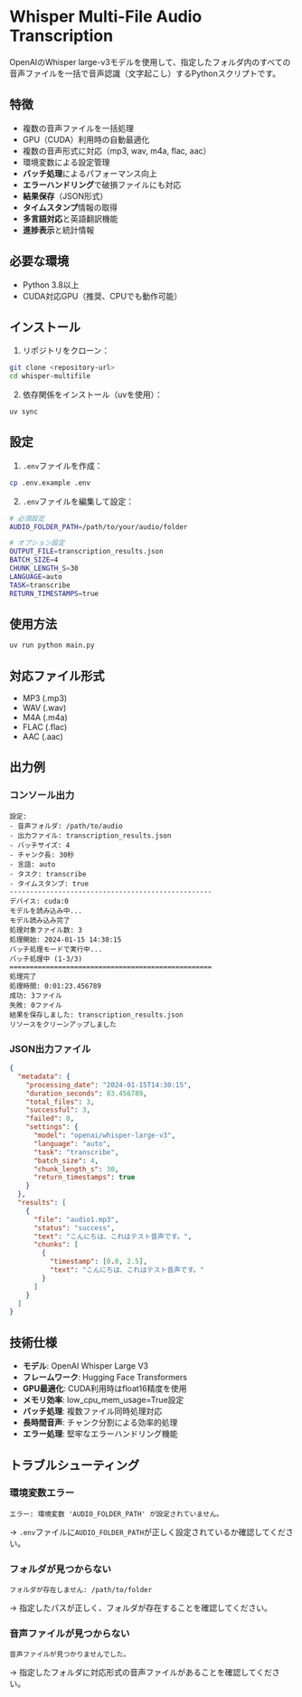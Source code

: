 # Whisper Multi-File Audio Transcription

OpenAIのWhisper large-v3モデルを使用して、指定したフォルダ内のすべての音声ファイルを一括で音声認識（文字起こし）するPythonスクリプトです。

## 特徴

- 複数の音声ファイルを一括処理
- GPU（CUDA）利用時の自動最適化
- 複数の音声形式に対応（mp3, wav, m4a, flac, aac）
- 環境変数による設定管理
- **バッチ処理**によるパフォーマンス向上
- **エラーハンドリング**で破損ファイルにも対応
- **結果保存**（JSON形式）
- **タイムスタンプ**情報の取得
- **多言語対応**と英語翻訳機能
- **進捗表示**と統計情報

## 必要な環境

- Python 3.8以上
- CUDA対応GPU（推奨、CPUでも動作可能）

## インストール

1. リポジトリをクローン：
```bash
git clone <repository-url>
cd whisper-multifile
```

2. 依存関係をインストール（uvを使用）：
```bash
uv sync
```

## 設定

1. `.env`ファイルを作成：
```bash
cp .env.example .env
```

2. `.env`ファイルを編集して設定：
```bash
# 必須設定
AUDIO_FOLDER_PATH=/path/to/your/audio/folder

# オプション設定
OUTPUT_FILE=transcription_results.json
BATCH_SIZE=4
CHUNK_LENGTH_S=30
LANGUAGE=auto
TASK=transcribe
RETURN_TIMESTAMPS=true
```

## 使用方法

```bash
uv run python main.py
```

## 対応ファイル形式

- MP3 (.mp3)
- WAV (.wav)
- M4A (.m4a)
- FLAC (.flac)
- AAC (.aac)

## 出力例

### コンソール出力
```
設定:
- 音声フォルダ: /path/to/audio
- 出力ファイル: transcription_results.json
- バッチサイズ: 4
- チャンク長: 30秒
- 言語: auto
- タスク: transcribe
- タイムスタンプ: true
--------------------------------------------------
デバイス: cuda:0
モデルを読み込み中...
モデル読み込み完了
処理対象ファイル数: 3
処理開始: 2024-01-15 14:30:15
バッチ処理モードで実行中...
バッチ処理中 (1-3/3)
==================================================
処理完了
処理時間: 0:01:23.456789
成功: 3ファイル
失敗: 0ファイル
結果を保存しました: transcription_results.json
リソースをクリーンアップしました
```

### JSON出力ファイル
```json
{
  "metadata": {
    "processing_date": "2024-01-15T14:30:15",
    "duration_seconds": 83.456789,
    "total_files": 3,
    "successful": 3,
    "failed": 0,
    "settings": {
      "model": "openai/whisper-large-v3",
      "language": "auto",
      "task": "transcribe",
      "batch_size": 4,
      "chunk_length_s": 30,
      "return_timestamps": true
    }
  },
  "results": [
    {
      "file": "audio1.mp3",
      "status": "success",
      "text": "こんにちは、これはテスト音声です。",
      "chunks": [
        {
          "timestamp": [0.0, 2.5],
          "text": "こんにちは、これはテスト音声です。"
        }
      ]
    }
  ]
}
```

## 技術仕様

- **モデル**: OpenAI Whisper Large V3
- **フレームワーク**: Hugging Face Transformers
- **GPU最適化**: CUDA利用時はfloat16精度を使用
- **メモリ効率**: low_cpu_mem_usage=True設定
- **バッチ処理**: 複数ファイル同時処理対応
- **長時間音声**: チャンク分割による効率的処理
- **エラー処理**: 堅牢なエラーハンドリング機能

## トラブルシューティング

### 環境変数エラー
```
エラー: 環境変数 'AUDIO_FOLDER_PATH' が設定されていません。
```
→ `.env`ファイルに`AUDIO_FOLDER_PATH`が正しく設定されているか確認してください。

### フォルダが見つからない
```
フォルダが存在しません: /path/to/folder
```
→ 指定したパスが正しく、フォルダが存在することを確認してください。

### 音声ファイルが見つからない
```
音声ファイルが見つかりませんでした。
```
→ 指定したフォルダに対応形式の音声ファイルがあることを確認してください。